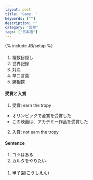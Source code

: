 ```yaml
---
layout: post
title: "Game: "
keywords: [""]
description: ""
category: "言葉"
tags: ["日本語"]
---
```

{% include JB/setup %}

####
1. 複数目隠し
2. 世界記録
3. 対決
4. 早口言葉
5. 腕相撲



#### 受賞と入賞
1. 受賞: earn the tropy
- オリンピックで金賞を受賞した
- この映画は、アカデミー作品を受賞した
2. 入賞: not earn the tropy


#### Sentence
1. コツはある
2. カルタをやりたい


####
1. 甲子園(こうしえん)

